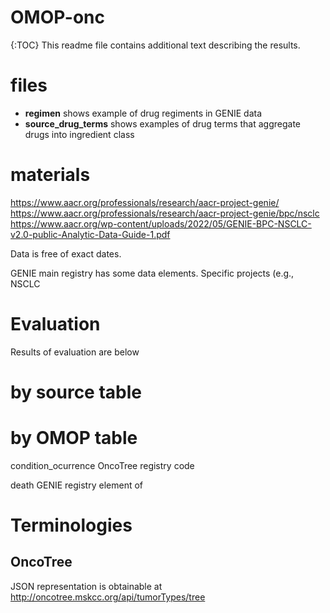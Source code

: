 # OMOP-onc
{:TOC}
This readme file contains additional text describing the results.

# files
- **regimen** shows example of drug regiments in GENIE data
- **source_drug_terms** shows examples of drug terms that aggregate drugs into ingredient class

# materials
https://www.aacr.org/professionals/research/aacr-project-genie/
https://www.aacr.org/professionals/research/aacr-project-genie/bpc/nsclc
https://www.aacr.org/wp-content/uploads/2022/05/GENIE-BPC-NSCLC-v2.0-public-Analytic-Data-Guide-1.pdf 

Data is free of exact dates.

GENIE main registry has some data elements.
Specific projects (e.g., NSCLC


# Evaluation
Results of evaluation are below

# by source table


# by OMOP table

condition_ocurrence
OncoTree registry code

death
GENIE registry element of 


# Terminologies

## OncoTree
JSON representation is obtainable at http://oncotree.mskcc.org/api/tumorTypes/tree

